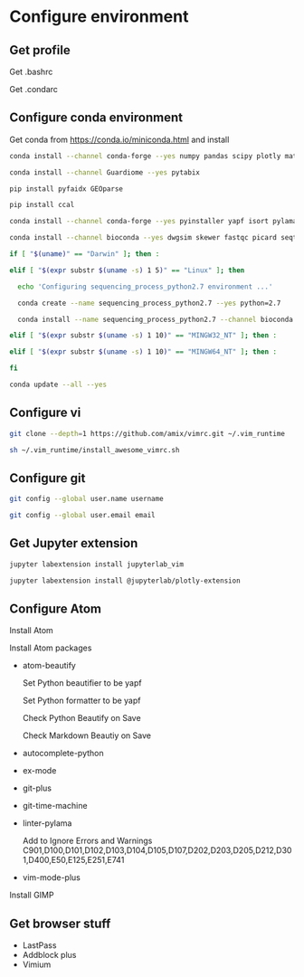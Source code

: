 # Configure environment

## Get profile

Get .bashrc

Get .condarc

## Configure conda environment

Get conda from <https://conda.io/miniconda.html> and install

```sh
conda install --channel conda-forge --yes numpy pandas scipy plotly matplotlib scikit-learn rpy2 r-mass statsmodels pytables click

conda install --channel Guardiome --yes pytabix

pip install pyfaidx GEOparse

pip install ccal

conda install --channel conda-forge --yes pyinstaller yapf isort pylama jupyterlab nodejs yarn twine git git-lfs bfg awscli

conda install --channel bioconda --yes dwgsim skewer fastqc picard seqtk htslib samtools bwa kallisto freebayes bcftools snpeff

if [ "$(uname)" == "Darwin" ]; then :

elif [ "$(expr substr $(uname -s) 1 5)" == "Linux" ]; then

  echo 'Configuring sequencing_process_python2.7 environment ...'

  conda create --name sequencing_process_python2.7 --yes python=2.7

  conda install --name sequencing_process_python2.7 --channel bioconda --yes strelka manta  # canvas

elif [ "$(expr substr $(uname -s) 1 10)" == "MINGW32_NT" ]; then :

elif [ "$(expr substr $(uname -s) 1 10)" == "MINGW64_NT" ]; then :

fi

conda update --all --yes
```

## Configure vi

```sh
git clone --depth=1 https://github.com/amix/vimrc.git ~/.vim_runtime

sh ~/.vim_runtime/install_awesome_vimrc.sh
```

## Configure git

```sh
git config --global user.name username

git config --global user.email email
```

## Get Jupyter extension

```sh
jupyter labextension install jupyterlab_vim

jupyter labextension install @jupyterlab/plotly-extension
```

## Configure Atom

Install Atom

Install Atom packages

-   atom-beautify

    Set Python beautifier to be yapf

    Set Python formatter to be yapf

    Check Python Beautify on Save

    Check Markdown Beautiy on Save

-   autocomplete-python
-   ex-mode
-   git-plus
-   git-time-machine
-   linter-pylama

    Add to Ignore Errors and Warnings C901,D100,D101,D102,D103,D104,D105,D107,D202,D203,D205,D212,D301,D400,E50,E125,E251,E741

-   vim-mode-plus

Install GIMP

## Get browser stuff

-   LastPass
-   Addblock plus
-   Vimium
